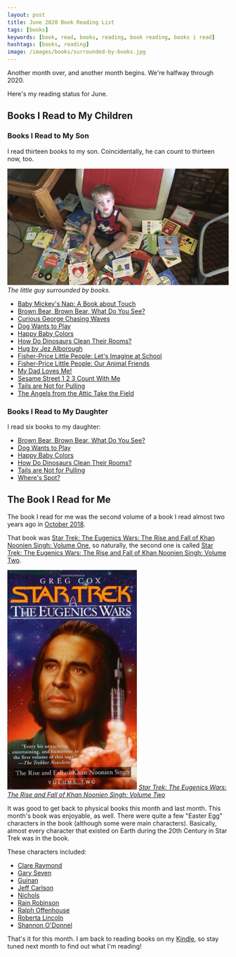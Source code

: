 ```yaml
---
layout: post
title: June 2020 Book Reading List
tags: [books]
keywords: [book, read, books, reading, book reading, books i read]
hashtags: [books, reading]
image: /images/books/surrounded-by-books.jpg
---
```


Another month over, and another month begins. We're halfway through 2020.

Here's my reading status for June.

## Books I Read to My Children

### Books I Read to My Son

I read thirteen books to my son. Coincidentally, he can count to thirteen now, too.

![The little guy surrounded by books.](/images/books/surrounded-by-books.jpg)
*The little guy surrounded by books.*

* [Baby Mickey's Nap: A Book about Touch](https://www.abebooks.com/products/isbn/9780717266050/30651721927)
* [Brown Bear, Brown Bear, What Do You See?](https://www.abebooks.com/products/isbn/9780805002010/30669713207)
* [Curious George Chasing Waves](https://www.abebooks.com/products/isbn/9780544240049/30327597400)
* [Dog Wants to Play](https://www.abebooks.com/products/isbn/9780670016334/30380744518)
* [Happy Baby Colors](https://www.abebooks.com/products/isbn/9780312490478/30652395544)
* [How Do Dinosaurs Clean Their Rooms?](https://www.abebooks.com/products/isbn/9780439649506/30665491658)
* [Hug by Jez Alborough](https://www.abebooks.com/products/isbn/9780763645106/30651719329)
* [Fisher-Price Little People: Let's Imagine at School](https://www.abebooks.com/products/isbn/9780794434670/30645041872)
* [Fisher-Price Little People: Our Animal Friends](https://www.abebooks.com/products/isbn/9780794418786/30665586366)
* [My Dad Loves Me!](https://www.abebooks.com/products/isbn/9781934082843/30498523639)
* [Sesame Street 1 2 3 Count With Me](https://www.abebooks.com/products/isbn/9780375832277/30575413014)
* [Tails are Not for Pulling](https://www.abebooks.com/products/isbn/9781575421803/30655916919)
* [The Angels from the Attic Take the Field](https://www.amazon.com/Angels-Attic-Mark-Marderosian/dp/B074HJQ35L?tag=hendrixjoseph-20)

### Books I Read to My Daughter

I read six books to my daughter:

* [Brown Bear, Brown Bear, What Do You See?](https://www.abebooks.com/products/isbn/9780805002010/30669713207)
* [Dog Wants to Play](https://www.abebooks.com/products/isbn/9780670016334/30380744518)
* [Happy Baby Colors](https://www.abebooks.com/products/isbn/9780312490478/30652395544)
* [How Do Dinosaurs Clean Their Rooms?](https://www.abebooks.com/products/isbn/9780439649506/30665491658)
* [Tails are Not for Pulling](https://www.abebooks.com/products/isbn/9781575421803/30655916919)
* [Where's Spot?](https://www.abebooks.com/products/isbn/9780140507409/30663130107)

## The Book I Read for Me

The book I read for me was the second volume of a book I read almost two years ago in [October 2018](https://www.joehxblog.com/october-2018-book-reading-list/).

That book was [Star Trek: The Eugenics Wars: The Rise and Fall of Khan Noonien Singh: Volume One](https://www.abebooks.com/products/isbn/9780743406420/30193774623), so naturally, the second one is called [Star Trek: The Eugenics Wars: The Rise and Fall of Khan Noonien Singh: Volume Two](https://www.abebooks.com/products/isbn/9780743406444).

![Star Trek: The Eugenics Wars: The Rise and Fall of Khan Noonien Singh: Volume 2](/images/books/star-trek-the-eugenics-war-volume-two.jpg)
*[Star Trek: The Eugenics Wars: The Rise and Fall of Khan Noonien Singh: Volume Two](https://www.abebooks.com/products/isbn/9780743406444)*

It was good to get back to physical books this month and last month. This month's book was enjoyable, as well. There were quite a few "Easter Egg" characters in the book (although some were main characters). Basically, almost every character that existed on Earth during the 20th Century in Star Trek was in the book.

These characters included:

* [Clare Raymond](https://memory-alpha.fandom.com/wiki/Clare_Raymond)
* [Gary Seven](https://memory-alpha.fandom.com/wiki/Gary_Seven)
* [Guinan](https://memory-alpha.fandom.com/wiki/Guinan)
* [Jeff Carlson](https://memory-alpha.fandom.com/wiki/Jeff_Carlson)
* [Nichols](https://memory-alpha.fandom.com/wiki/Nichols)
* [Rain Robinson](https://memory-alpha.fandom.com/wiki/Rain_Robinson)
* [Ralph Offenhouse](https://memory-alpha.fandom.com/wiki/Ralph_Offenhouse)
* [Roberta Lincoln](https://memory-alpha.fandom.com/wiki/Roberta_Lincoln)
* [Shannon O'Donnel](https://memory-alpha.fandom.com/wiki/Shannon_O%27Donnel)

That's it for this month. I am back to reading books on my [Kindle](https://amzn.to/2Z4ryKq), so stay tuned next month to find out what I'm reading!